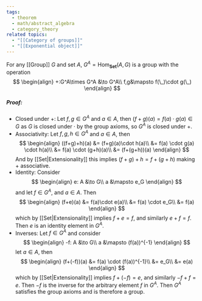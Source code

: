 ```yaml
---
tags:
  - theorem
  - math/abstract_algebra
  - category_theory
related topics:
  - "[[Category of groups]]"
  - "[[Exponential object]]"
---
```

For any [[Group]] $G$ and set $A$, $G^A = \text{Hom}_\mathbf{Set}(A, G)$ is a group with the operation $$
\begin{align}
	+:G^A\times G^A &\to G^A\\
	f,g&\mapsto f(\_)\cdot g(\_)
\end{align}
$$
##### Proof:
- Closed under $+$:
	Let $f,g\in G^A$ and $a\in A$, then $(f+g)(a)=f(a)\cdot g(a)\in G$ as $G$ is closed under $\cdot$ by the group axioms, so $G^A$ is closed under $+$.
- Associativity:
	Let $f,g,h\in G^A$ and $a\in A$, then$$
	\begin{align}
		((f+g)+h)(a)
		&= (f+g)(a)\cdot h(a)\\
		&= f(a) \cdot g(a) \cdot h(a)\\
		&= f(a) \cdot (g+h)(a)\\
		&= (f+(g+h))(a)
	\end{align}
	$$And by [[Set|Extensionality]] this implies $(f+g)+h=f+(g+h)$ making $+$ associative.
- Identity:
	Consider$$
	\begin{align}
		e: A &\to G\\
		a &\mapsto e_G
	\end{align}
	$$and let $f\in G^A$, and $a\in A$. Then$$
	\begin{align}
		(f+e)(a)
		&= f(a)\cdot e(a)\\
		&= f(a) \cdot e_G\\
		&= f(a)
	\end{align}
	$$which by [[Set|Extensionality]] implies $f+e=f$, and similarly $e+f=f$. Then $e$ is an identity element in $G^A$.
- Inverses:
	Let $f\in G^A$ and consider$$
	\begin{align}
		-f: A &\to G\\
		a &\mapsto (f(a))^{-1}
	\end{align}
	$$let $a\in A$, then$$
	\begin{align}
		(f+(-f))(a)
		&= f(a) \cdot (f(a))^{-1}\\
		&= e_G\\
		&= e(a)
	\end{align}
	$$which by [[Set|Extensionality]] implies $f+(-f)=e$, and similarly $-f+f=e$. Then $-f$ is the inverse for the arbitrary element $f$ in $G^A$.
Then $G^A$ satisfies the group axioms and is therefore a group.